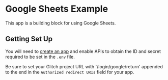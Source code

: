 Google Sheets Example
========================

This app is a building block for using Google Sheets.

## Getting Set Up
You will need to [create an app](https://console.developers.google.com/apis/dashboard) and enable APIs to obtain the ID and secret required to be set in the `.env` file.

Be sure to set your Glitch project URL with '/login/google/return' appended to the end in the `Authorized redirect URIs` field for your app.